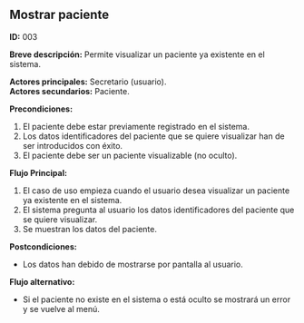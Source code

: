 ## Mostrar paciente

**ID:** 003

**Breve descripción:** Permite visualizar un paciente ya existente en el sistema.

**Actores principales:** Secretario (usuario).  
**Actores secundarios:** Paciente.

**Precondiciones:**

1. El paciente debe estar previamente registrado en el sistema.
2. Los datos identificadores del paciente que se quiere visualizar han de ser introducidos con éxito.
3. El paciente debe ser un paciente visualizable (no oculto).

**Flujo Principal:**

1. El caso de uso empieza cuando el usuario desea visualizar un paciente ya existente en el sistema.
2. El sistema pregunta al usuario los datos identificadores del paciente que se quiere visualizar.
3. Se muestran los datos del paciente.

**Postcondiciones:**

* Los datos han debido de mostrarse por pantalla al usuario.

**Flujo alternativo:**

* Si el paciente no existe en el sistema o está oculto se mostrará un error y se vuelve al menú.
